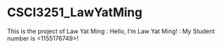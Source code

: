 # CSCI3251_LawYatMing
This is the project of Law Yat Ming
<Name>: Hello, I‘m Law Yat Ming!
<StulID>:  My Student number is <1155176749>!
